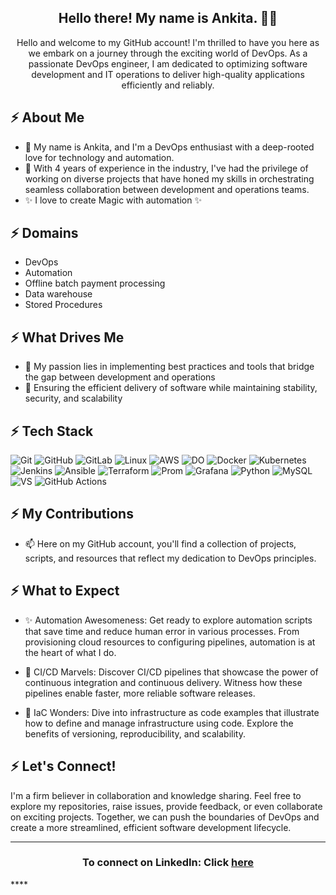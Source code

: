 <h2 align="center">Hello there! My name is Ankita. 👋🤓</h2>
<p align="center"> Hello and welcome to my GitHub account! I'm thrilled to have you here as we embark on a journey through the exciting world of DevOps. As a passionate DevOps engineer, I am dedicated to optimizing software development and IT operations to deliver high-quality applications efficiently and reliably. </p>

## ⚡ About Me

- 🔭 My name is Ankita, and I'm a DevOps enthusiast with a deep-rooted love for technology and automation. <br/>
- 👯 With 4 years of experience in the industry, I've had the privilege of working on diverse projects that have honed my skills in orchestrating seamless collaboration between development and operations teams. <br/>
- ✨ I love to create Magic with automation ✨<br/>

## ⚡ Domains
- DevOps
- Automation
- Offline batch payment processing
- Data warehouse
- Stored Procedures

## ⚡ What Drives Me
- 🎉 My passion lies in implementing best practices and tools that bridge the gap between development and operations
- 🌱 Ensuring the efficient delivery of software while maintaining stability, security, and scalability


## ⚡ Tech Stack
![Git](https://img.shields.io/badge/GIT-E44C30?style=for-the-badge&logo=git&logoColor=white)
![GitHub](https://img.shields.io/badge/GitHub-100000?style=for-the-badge&logo=github&logoColor=white)
![GitLab](https://img.shields.io/badge/GitLab-330F63?style=for-the-badge&logo=gitlab&logoColor=white)
![Linux](https://img.shields.io/badge/Linux-FCC624?style=for-the-badge&logo=linux&logoColor=black)
![AWS](https://img.shields.io/badge/Amazon_AWS-FF9900?style=for-the-badge&logo=amazonaws&logoColor=white)
![DO](https://img.shields.io/badge/Digital_Ocean-0080FF?style=for-the-badge&logo=DigitalOcean&logoColor=white)
![Docker](https://img.shields.io/badge/docker-%230db7ed.svg?style=for-the-badge&logo=docker&logoColor=white)
![Kubernetes](https://img.shields.io/badge/kubernetes-%23326ce5.svg?style=for-the-badge&logo=kubernetes&logoColor=white)
![Jenkins](https://img.shields.io/badge/Jenkins-D24939?style=for-the-badge&logo=Jenkins&logoColor=white)
![Ansible](https://img.shields.io/badge/ansible-%231A1918.svg?style=for-the-badge&logo=ansible&logoColor=white)
![Terraform](https://img.shields.io/badge/terraform-%235835CC.svg?style=for-the-badge&logo=terraform&logoColor=white)
![Prom](https://img.shields.io/badge/Prometheus-E6522C?style=for-the-badge&logo=Prometheus&logoColor=white)
![Grafana](https://img.shields.io/badge/grafana-%23F46800.svg?style=for-the-badge&logo=grafana&logoColor=white)
![Python](https://img.shields.io/badge/-Python-000?style=for-the-badge&logo=python)
![MySQL](	https://img.shields.io/badge/MySQL-00000F?style=for-the-badge&logo=mysql&logoColor=white)
![VS](https://img.shields.io/badge/Visual_Studio_Code-0078D4?style=for-the-badge&logo=visual%20studio%20code&logoColor=white)
![GitHub Actions](https://img.shields.io/badge/-Github_Actions-2088FF?style=flat-square&logo=github-actions&logoColor=white)

## ⚡ My Contributions
- 📫 Here on my GitHub account, you'll find a collection of projects, scripts, and resources that reflect my dedication to DevOps principles.

## ⚡ What to Expect
- ✨ Automation Awesomeness: Get ready to explore automation scripts that save time and reduce human error in various processes. From provisioning cloud resources to configuring pipelines, automation is at the heart of what I do.<br/>

- 💬 CI/CD Marvels: Discover CI/CD pipelines that showcase the power of continuous integration and continuous delivery. Witness how these pipelines enable faster, more reliable software releases.<br/>

- 🌱 IaC Wonders: Dive into infrastructure as code examples that illustrate how to define and manage infrastructure using code. Explore the benefits of versioning, reproducibility, and scalability.<br/>


## ⚡ Let's Connect!
I'm a firm believer in collaboration and knowledge sharing. Feel free to explore my repositories, raise issues, provide feedback, or even collaborate on exciting projects. Together, we can push the boundaries of DevOps and create a more streamlined, efficient software development lifecycle.

<hr>
<h3 align="center"> To connect on LinkedIn: Click <a href="https://www.linkedin.com/in/ankita-harad-66209915a/">here</a> </h3> 
****
